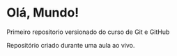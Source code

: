 # Olá, Mundo!
 Primeiro repositorio versionado do curso de Git e GitHub

Repositório criado durante uma aula ao vivo.